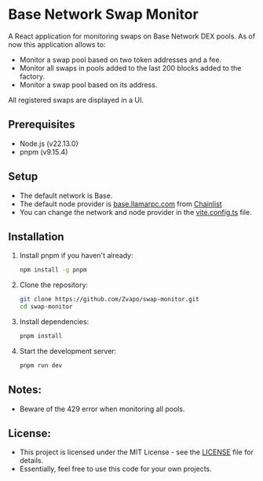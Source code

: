 # Base Network Swap Monitor

A React application for monitoring swaps on Base Network DEX pools.
As of now this application allows to:
- Monitor a swap pool based on two token addresses and a fee.
- Monitor all swaps in pools added to the last 200 blocks added to the factory.
- Monitor a swap pool based on its address.

All registered swaps are displayed in a UI.

## Prerequisites

- Node.js (v22.13.0)
- pnpm (v9.15.4)

## Setup
- The default network is Base.
- The default node provider is [base.llamarpc.com](https://base.llamarpc.com) from [Chainlist](https://chainlist.org/)
- You can change the network and node provider in the [vite.config.ts](./vite.config.ts) file.

## Installation

1. Install pnpm if you haven't already:
   ```bash
   npm install -g pnpm
   ```

2. Clone the repository:
   ```bash
   git clone https://github.com/Zvapo/swap-monitor.git
   cd swap-monitor
   ```

3. Install dependencies:
   ```bash
   pnpm install
   ```

4. Start the development server:
   ```bash
   pnpm run dev
   ```

## Notes:
- Beware of the 429 error when monitoring all pools.

## License:
- This project is licensed under the MIT License - see the [LICENSE](LICENSE) file for details.
- Essentially, feel free to use this code for your own projects.
